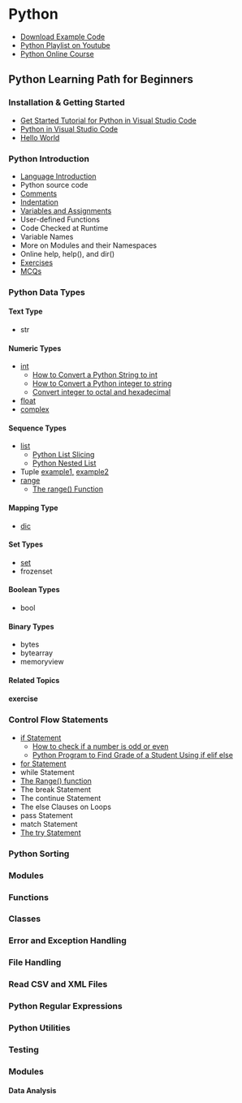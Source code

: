# Python

- [Download Example Code](https://github.com/yasirbhutta/python-examples)
- [Python Playlist on Youtube](https://www.youtube.com/playlist?list=PLKYRx0Ibk7Vi-CC7ik98qT0VKK0F7ikja)
- [Python Online Course](python-courses.md)
  
## Python Learning Path for Beginners

### Installation & Getting Started

- [Get Started Tutorial for Python in Visual Studio Code](https://code.visualstudio.com/docs/python/python-tutorial)
- [Python in Visual Studio Code](https://code.visualstudio.com/docs/languages/python)
- [Hello World](https://yasirbhutta.blogspot.com/2022/09/python-print-function.html)
  
### Python Introduction

- [Language Introduction](http://yasirbhutta.blogspot.com/2022/09/python-introduction-language.html)
- Python source code
- [Comments](https://yasirbhutta.blogspot.com/2022/09/learn-python-in-1-minute-comments.html)
- [Indentation](https://yasirbhutta.blogspot.com/2022/09/learn-python-in-1-minute-python.html)
- [Variables and Assignments](https://yasirbhutta.blogspot.com/2022/09/python-variables-and-assignment-basic.html)
- User-defined Functions
- Code Checked at Runtime
- Variable Names
- More on Modules and their Namespaces
- Online help, help(), and dir()
- [Exercises](python-exercises.md)
- [MCQs](python-mcqs.md)
  
### Python Data Types

#### Text Type

- str

#### Numeric Types

- [int](https://yasirbhutta.blogspot.com/2022/09/python-numeric-types-int.html)
  - [How to Convert a Python String to int](https://yasirbhutta.blogspot.com/2022/09/python-int-function-how-to-convert.html)
  - [How to Convert a Python integer to string](https://yasirbhutta.blogspot.com/2022/09/python-str-function-how-to-convert.html)
  - [Convert integer to octal and hexadecimal](https://yasirbhutta.blogspot.com/2022/09/python-tips-convert-integer-to-octal.html)
- [float](https://yasirbhutta.blogspot.com/2022/09/python-numeric-types-float.html)
- [complex](https://yasirbhutta.blogspot.com/2022/09/14-python-numeric-types-complex.html)

#### Sequence Types

- [list](https://yasirbhutta.blogspot.com/2022/10/15-python-lists-python-tips.html)
  - [Python List Slicing](https://yasirbhutta.blogspot.com/2022/10/16-range-of-indexes-in-python-list.html)
  - [Python Nested List](https://yasirbhutta.blogspot.com/2022/10/17-python-nested-list-python-tips.html)
- Tuple [example1,](https://yasirbhutta.blogspot.com/2022/09/python-variables-and-assignment-tuple.html) [example2](https://yasirbhutta.blogspot.com/2022/09/python-variables-and-assignment-tuple_22.html)
- [range](https://yasirbhutta.blogspot.com/2022/10/15-python-sequence-type-range-python.html)
  - [The range() Function](https://youtu.be/ZEVsokTGbwA)


#### Mapping Type

- [dic](https://yasirbhutta.blogspot.com/2022/10/18-python-mapping-types-dict-python-tips.html)

#### Set Types

- [set](https://yasirbhutta.blogspot.com/2022/10/18-python-set-types-set-python-for.html)
- frozenset

#### Boolean Types

- bool
  
#### Binary Types

- bytes
- bytearray
- memoryview

#### Related Topics

#### exercise

### Control Flow Statements

- [if Statement](https://yasirbhutta.blogspot.com/2022/10/21-control-flow-if-statement-python-for.html)
  - [How to check if a number is odd or even](https://youtube.com/shorts/za0rSiA33j0)
  - [Python Program to Find Grade of a Student Using if elif else](https://youtu.be/oEZzg0cUNw8)
- [for Statement](https://yasirbhutta.blogspot.com/2022/10/21-for-loops-in-python-python-tutorial.html)
- while Statement
- [The Range() function](https://yasirbhutta.blogspot.com/2022/10/24-control-flow-statements-range.html)
- The break Statement
- The continue Statement
- The else Clauses on Loops
- pass Statement
- match Statement
- [The try Statement](https://yasirbhutta.blogspot.com/2022/10/25-control-flow-statements-try.html)

### Python Sorting

### Modules

### Functions

### Classes

### Error and Exception Handling

### File Handling

### Read CSV and XML Files

### Python Regular Expressions

### Python Utilities

### Testing

### Modules

#### Data Analysis

